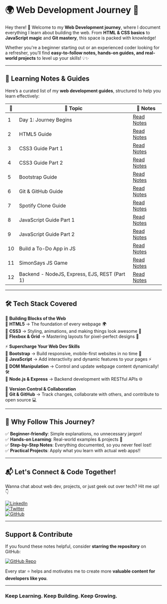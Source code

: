 # 🌍 Web Development Journey 🚀  

Hey there! 👋 Welcome to my **Web Development journey**, where I document everything I learn about building the web. From **HTML & CSS basics** to **JavaScript magic** and **Git mastery**, this space is packed with knowledge!  

Whether you're a beginner starting out or an experienced coder looking for a refresher, you’ll find **easy-to-follow notes, hands-on guides, and real-world projects** to level up your skills! 💡✨  

---

## 📖 Learning Notes & Guides  

Here’s a curated list of my **web development guides**, structured to help you learn effectively:  

| 🔢 | 🚀 Topic                  | 📜 Notes                                                                                         |
|----|---------------------------|-------------------------------------------------------------------------------------------------|
|  1  | Day 1: Journey Begins      | [Read Notes](https://dev.to/_bhupeshk_/web-dev-day-1-journey-begins-1733)                        |
|  2  | HTML5 Guide                | [Read Notes](https://dev.to/_bhupeshk_/web-dev-day-2-html5-guide-57nn)                          |
|  3  | CSS3 Guide Part 1          | [Read Notes](https://dev.to/_bhupeshk_/web-dev-day-3-css3-guide-part-1-1jpp)                    |
|  4  | CSS3 Guide Part 2          | [Read Notes](https://dev.to/_bhupeshk_/web-dev-day-4-css3-guide-part-2-jk9)                     |
|  5  | Bootstrap Guide            | [Read Notes](https://dev.to/_bhupeshk_/web-dev-day-5-bootstrap-guide-359p)                      |
|  6  | Git & GitHub Guide         | [Read Notes](https://dev.to/_bhupeshk_/git-and-github-guide-4gac)                               |
|  7  | Spotify Clone Guide        | [Read Notes](https://dev.to/_bhupeshk_/spotify-clone-html-css-guide-1e9)                        |
|  8  | JavaScript Guide Part 1    | [Read Notes](https://dev.to/_bhupeshk_/web-dev-day-5-javascript-guide-4ngf)                     |
|  9  | JavaScript Guide Part 2    | [Read Notes](https://dev.to/_bhupeshk_/web-dev-day-7-javascript-guide-part-2-2neg)              |
| 10  | Build a To-Do App in JS    | [Read Notes](https://dev.to/_bhupeshk_/build-a-simple-to-do-app-with-javascript-a-step-by-step-guide-kkd) |
| 11  | SimonSays JS Game    | [Read Notes](https://dev.to/_bhupeshk_/simonsays-js-a-fun-memory-game-built-with-javascript-1e56) |
| 12  | Backend - NodeJS, Express, EJS, REST (Part 1)    | [Read Notes](https://dev.to/_bhupeshk_/backend-nodejs-express-ejs-rest-part-1-53o0) |

---

## 🛠️ Tech Stack Covered  

🚀 **Building Blocks of the Web**  
🔹 **HTML5** → The foundation of every webpage 🌍  
🔹 **CSS3** → Styling, animations, and making things look awesome 🎨  
🔹 **Flexbox & Grid** → Mastering layouts for pixel-perfect designs 📐  

⚡ **Supercharge Your Web Dev Skills**  
🔹 **Bootstrap** → Build responsive, mobile-first websites in no time 📱  
🔹 **JavaScript** → Add interactivity and dynamic features to your pages ⚡  
🔹 **DOM Manipulation** → Control and update webpage content dynamically! 🛠️  
🔹 **Node.js & Express** → Backend development with RESTful APIs 🌐

📌 **Version Control & Collaboration**  
🔹 **Git & GitHub** → Track changes, collaborate with others, and contribute to open source 💻  

---

## 🌟 Why Follow This Journey?  

✅ **Beginner-friendly**: Simple explanations, no unnecessary jargon!  
✅ **Hands-on Learning**: Real-world examples & projects 🚀  
✅ **Step-by-Step Notes**: Everything documented, so you never feel lost!  
✅ **Practical Projects**: Apply what you learn with actual web apps!!  

---

## 📬 Let's Connect & Code Together!  

Wanna chat about web dev, projects, or just geek out over tech? Hit me up! 👇  

[![LinkedIn](https://img.shields.io/badge/LinkedIn-blue?style=for-the-badge&logo=linkedin)](https://www.linkedin.com/in/bhupeshk3014/)  
[![Twitter](https://img.shields.io/badge/Twitter-1DA1F2?style=for-the-badge&logo=twitter&logoColor=white)](https://x.com/_bhupeshk_)  
[![GitHub](https://img.shields.io/badge/GitHub-black?style=for-the-badge&logo=github)](https://github.com/bhupeshk3014)  

---

## Support & Contribute  

If you found these notes helpful, consider **starring the repository** on GitHub:  

[![GitHub Repo](https://img.shields.io/badge/GitHub-View%20Repo-black?style=for-the-badge&logo=github)](https://github.com/bhupeshk3014/web-dev)  

Every star ⭐ helps and motivates me to create more **valuable content for developers like you**.  

---

### Keep Learning. Keep Building. Keep Growing.

